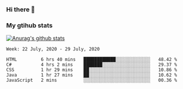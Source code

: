 ### Hi there 👋

### My gtihub stats

[![Anurag's github stats](https://github-readme-stats.vercel.app/api?username=gaozhidong)](https://github.com/gaozhidong/github-readme-stats)

<!--START_SECTION:waka-->
```text
Week: 22 July, 2020 - 29 July, 2020

HTML         6 hrs 40 mins   ████████████░░░░░░░░░░░░░   48.42 % 
C#           4 hrs 2 mins    ███████░░░░░░░░░░░░░░░░░░   29.37 % 
CSS          1 hr 29 mins    ██░░░░░░░░░░░░░░░░░░░░░░░   10.86 % 
Java         1 hr 27 mins    ██░░░░░░░░░░░░░░░░░░░░░░░   10.62 % 
JavaScript   2 mins          ░░░░░░░░░░░░░░░░░░░░░░░░░   00.36 %
```
<!--END_SECTION:waka-->
